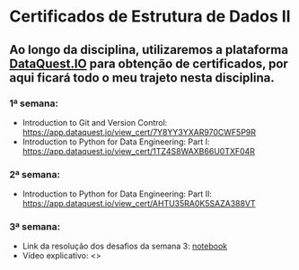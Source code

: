 # Certificados de Estrutura de Dados II

## Ao longo da disciplina, utilizaremos a plataforma [DataQuest.IO](https://www.dataquest.io/) para obtenção de certificados, por aqui ficará todo o meu trajeto nesta disciplina.

### 1ª semana:
  
  * Introduction to Git and Version Control: <https://app.dataquest.io/view_cert/7Y8YY3YXAR970CWF5P9R>
  * Introduction to Python for Data Engineering: Part I: <https://app.dataquest.io/view_cert/1TZ4S8WAXB66U0TXF04R>

### 2ª semana:
  
  * Introduction to Python for Data Engineering: Part II: <https://app.dataquest.io/view_cert/AHTU35RA0K5SAZA388VT>

### 3ª semana:
  
  * Link da resolução dos desafios da semana 3: [notebook](https://github.com/PabloDurkheim/Estrutura-de-dados-II/blob/main/Semana_3/Code_Interview_Linked_Queue_Stacks.ipynb)
  * Vídeo explicativo: <>
